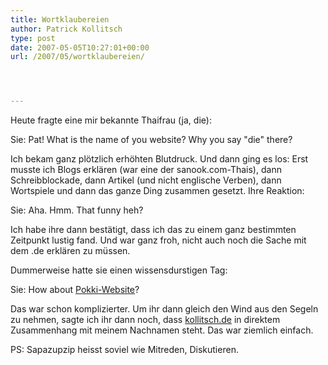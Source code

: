 ```yaml
---
title: Wortklaubereien
author: Patrick Kollitsch
type: post
date: 2007-05-05T10:27:01+00:00
url: /2007/05/wortklaubereien/




---
```

Heute fragte eine mir bekannte Thaifrau (ja, die):

Sie: Pat! What is the name of you website? Why you say "die" there?

Ich bekam ganz pl&ouml;tzlich erh&ouml;hten Blutdruck. Und dann ging es los: Erst musste ich Blogs erkl&auml;ren (war eine der sanook.com-Thais), dann Schreibblockade, dann Artikel (und nicht englische Verben), dann Wortspiele und dann das ganze Ding zusammen gesetzt. Ihre Reaktion:

Sie: Aha. Hmm. That funny heh?

Ich habe ihre dann best&auml;tigt, dass ich das zu einem ganz bestimmten Zeitpunkt lustig fand. Und war ganz froh, nicht auch noch die Sache mit dem .de erkl&auml;ren zu m&uuml;ssen. 

Dummerweise hatte sie einen wissensdurstigen Tag:

Sie: How about [Pokki-Website][1]?

Das war schon komplizierter. Um ihr dann gleich den Wind aus den Segeln zu nehmen, sagte ich ihr dann noch, dass [kollitsch.de][2] in direktem Zusammenhang mit meinem Nachnamen steht. Das war ziemlich einfach.

PS: Sapazupzip heisst soviel wie Mitreden, Diskutieren.

 [1]: http://shih-tzu-phrenia.org
 [2]: http://kollitsch.de
